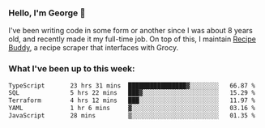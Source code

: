 ### Hello, I'm George 👋

I've been writing code in some form or another since I was about 8 years old, and recently made it my full-time job. On top of this, I maintain [Recipe Buddy](https://github.com/georgegebbett/recipe-buddy), a recipe scraper that interfaces with Grocy.  

<!--
**georgegebbett/georgegebbett** is a ✨ _special_ ✨ repository because its `README.md` (this file) appears on your GitHub profile.

Here are some ideas to get you started:

- 🔭 I’m currently working on ...
- 🌱 I’m currently learning ...
- 👯 I’m looking to collaborate on ...
- 🤔 I’m looking for help with ...
- 💬 Ask me about ...
- 📫 How to reach me: ...
- 😄 Pronouns: ...
- ⚡ Fun fact: ...
-->

### What I've been up to this week:
<!--START_SECTION:waka-->

```txt
TypeScript       23 hrs 31 mins  ████████████████▓░░░░░░░░   66.87 %
SQL              5 hrs 22 mins   ███▓░░░░░░░░░░░░░░░░░░░░░   15.29 %
Terraform        4 hrs 12 mins   ███░░░░░░░░░░░░░░░░░░░░░░   11.97 %
YAML             1 hr 6 mins     ▓░░░░░░░░░░░░░░░░░░░░░░░░   03.16 %
JavaScript       28 mins         ▒░░░░░░░░░░░░░░░░░░░░░░░░   01.35 %
```

<!--END_SECTION:waka-->
